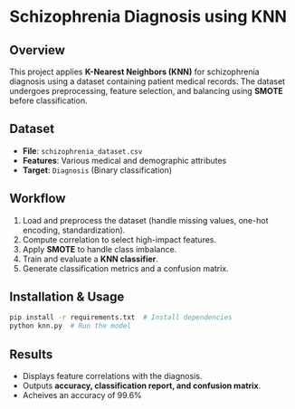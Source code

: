 # Schizophrenia Diagnosis using KNN

## Overview
This project applies **K-Nearest Neighbors (KNN)** for schizophrenia diagnosis using a dataset containing patient medical records. The dataset undergoes preprocessing, feature selection, and balancing using **SMOTE** before classification.

## Dataset
- **File**: `schizophrenia_dataset.csv`
- **Features**: Various medical and demographic attributes
- **Target**: `Diagnosis` (Binary classification)

## Workflow
1. Load and preprocess the dataset (handle missing values, one-hot encoding, standardization).
2. Compute correlation to select high-impact features.
3. Apply **SMOTE** to handle class imbalance.
4. Train and evaluate a **KNN classifier**.
5. Generate classification metrics and a confusion matrix.

## Installation & Usage
```bash
pip install -r requirements.txt  # Install dependencies
python knn.py  # Run the model
```

## Results
- Displays feature correlations with the diagnosis.
- Outputs **accuracy, classification report, and confusion matrix**.
- Acheives an accuracy of 99.6%

